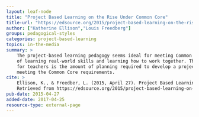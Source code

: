 ```yaml
---
layout: leaf-node
title: "Project Based Learning on the Rise Under Common Core"
title-url: "https://edsource.org/2015/project-based-learning-on-the-rise-under-the-common-core/78851"
author: ["Katherine Ellison","Louis Freedberg"]
groups: pedagogical-styles
categories: project-based-learning
topics: in-the-media
summary: >
    The project-based learning pedagogy seems ideal for meeting Common Core requirements
    of learning real-world skills and learning how to work together. The main problem
    for teachers is the amount of planning required to develop a project capable of
    meeting the Common Core requirements.
cite: >
    Ellison, K., & Freedber, L. (2015, April 27). Project Based Learning on the Rise Under Common Core. Edsource.
    Retrieved from https://edsource.org/2015/project-based-learning-on-the-rise-under-the-common-core/78851
pub-date: 2015-04-27
added-date: 2017-04-25
resource-type: external-page
---
```

